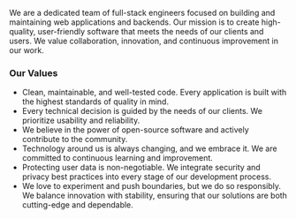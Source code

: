 We are a dedicated team of full-stack engineers focused on building and maintaining web applications and backends. Our mission is to create high-quality, user-friendly software that meets the needs of our clients and users. We value collaboration, innovation, and continuous improvement in our work.

### Our Values
- Clean, maintainable, and well-tested code. Every application is built with the highest standards of quality in mind.
- Every technical decision is guided by the needs of our clients. We prioritize usability and reliability.
- We believe in the power of open-source software and actively contribute to the community.
- Technology around us is always changing, and we embrace it. We are committed to continuous learning and improvement.
- Protecting user data is non-negotiable. We integrate security and privacy best practices into every stage of our development process.
- We love to experiment and push boundaries, but we do so responsibly. We balance innovation with stability, ensuring that our solutions are both cutting-edge and dependable.